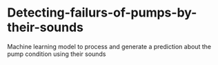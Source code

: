 # Detecting-failurs-of-pumps-by-their-sounds
Machine learning model to process and generate a prediction about the pump condition using their sounds
